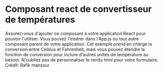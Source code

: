 # Composant react de convertisseur de températures

Assurez-vous d'ajouter ce composant à votre application React pour pouvoir l'utiliser. Vous pouvez l'insérer dans l'App.js ou tout autre composant parent de votre application.
Cet exemple prend en charge la conversion entre Celsius et Fahrenheit, mais vous pouvez étendre la fonction de conversion pour inclure d'autres unités de température au besoin.
N'oubliez pas de personnaliser le rendu html pour votre formulaire.
Crédit: Rafik mansour.
